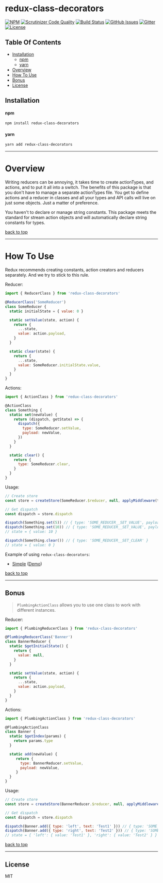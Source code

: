 # redux-class-decorators

[![NPM](https://img.shields.io/npm/v/redux-class-decorators.svg?style=flat-square)](https://www.npmjs.com/package/redux-class-decorators)  [![Scrutinizer Code Quality](https://img.shields.io/scrutinizer/g/expert-m/redux-class-decorators.svg?style=flat-square)](https://scrutinizer-ci.com/g/expert-m/redux-class-decorators/?branch=master)  [![Build Status](https://img.shields.io/scrutinizer/build/g/expert-m/redux-class-decorators.svg?style=flat-square)](https://scrutinizer-ci.com/g/expert-m/redux-class-decorators/build-status/master)  [![GitHub Issues](https://img.shields.io/github/issues/expert-m/redux-class-decorators.svg?style=flat-square)](https://github.com/expert-m/redux-class-decorators/issues)  [![Gitter](https://img.shields.io/badge/gitter-join_chat-blue.svg?style=flat-square)](https://gitter.im/expert_m/redux-class-decorators)  [![License](https://img.shields.io/badge/license-MIT-blue.svg?style=flat-square)](https://opensource.org/licenses/MIT)

## Table Of Contents
- [Installation](#installation)
    - [npm](#npm)
    - [yarn](#yarn)
- [Overview](#overviewe)
- [How To Use](#how-to-use)
- [Bonus](#bonus)
- [License](#license)

## Installation

#### npm
```bash
npm install redux-class-decorators
```

#### yarn
```bash
yarn add redux-class-decorators
```

---

# Overview
Writing reducers can be annoying, it takes time to create actionTypes, and actions, and to put it all into a switch. The benefits of this package is that you don't have to manage a separate actionTypes file. You get to define actions and a reducer in classes and all your types and API calls will live on just some objects. Just a matter of preference.

You haven't to declare or manage string constants. This package meets the standard for stream action objects and will automatically declare string constants for types.

[back to top](#table-of-contents)

---

# How To Use
Redux recommends creating constants, action creators and reducers separately. And we try to stick to this rule.

Reducer:
```js
import { ReducerClass } from 'redux-class-decorators'

@ReducerClass('SomeReducer')
class SomeReducer {
  static initialState = { value: 0 }

  static setValue(state, action) {
    return {
      ...state,
      value: action.payload,
    }
  }

  static clear(state) {
    return {
      ...state,
      value: SomeReducer.initialState.value,
    }
  }
}
```

Actions:
```js
import { ActionClass } from 'redux-class-decorators'

@ActionClass
class Something {
  static set(newValue) {
    return (dispatch, getState) => {
      dispatch({
        type: SomeReducer.setValue,
        payload: newValue,
      })
    }
  }

  static clear() {
    return {
      type: SomeReducer.clear,
    }
  }
}
```

Usage:
```js
// Create store
const store = createStore(SomeReducer.$reducer, null, applyMiddleware(thunk))

// Get dispatch
const dispatch = store.dispatch

dispatch(Something.set(5)) // { type: 'SOME_REDUCER__SET_VALUE', payload: 5 }
dispatch(Something.set(10)) // { type: 'SOME_REDUCER__SET_VALUE', payload: 10 }
// state = { value: 10 }

dispatch(Something.clear()) // { type: 'SOME_REDUCER__SET_CLEAR' }
// state = { value: 0 }
```

Example of using `redux-class-decorators`:
* [Simple](https://github.com/expert-m/redux-class-decorators/tree/master/examples/simple) ([Demo](https://expert-m.github.io/redux-class-decorators/))

[back to top](#table-of-contents)

---

## Bonus
> `PlumbingActionClass` allows you to use one class to work with different instances.

Reducer:
```js
import { PlumbingReducerClass } from 'redux-class-decorators'

@PlumbingReducerClass('Banner')
class BannerReducer {
  static $getInitialState() {
    return {
      value: null,
    }
  }

  static setValue(state, action) {
    return {
      ...state,
      value: action.payload,
    }
  }
}
```

Actions:
```js
import { PlumbingActionClass } from 'redux-class-decorators'

@PlumbingActionClass
class Banner {
  static $getIndex(params) {
    return params.type
  }

  static add(newValue) {
     return {
       type: BannerReducer.setValue,
       payload: newValue,
     }
  }
}
```

Usage:
```js
// Create store
const store = createStore(BannerReducer.$reducer, null, applyMiddleware(thunk))

// Get dispatch
const dispatch = store.dispatch

dispatch(Banner.add({ type: 'left', text: 'Test1' })) // { type: 'SOME_REDUCER__SET_VALUE', payload: 5 }
dispatch(Banner.add({ type: 'right', text: 'Test2' })) // { type: 'SOME_REDUCER__SET_VALUE', payload: 10 }
// state = { 'left': { value: 'Test1' }, 'right': { value: 'Test2' } }
```

[back to top](#table-of-contents)

---

## License
MIT
